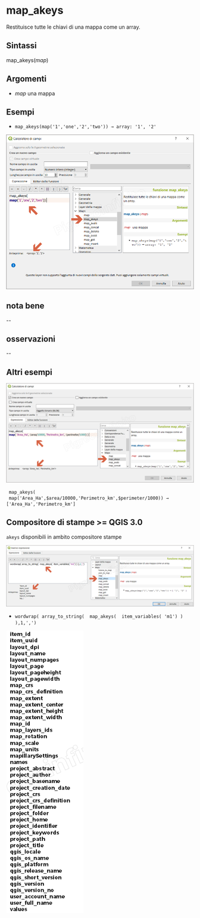 # map_akeys

Restituisce tutte le chiavi di una mappa come un array.

## Sintassi

map_akeys(_map_)

## Argomenti

* _map_ una mappa

## Esempi

* `map_akeys(map('1','one','2','two')) → array: '1', '2'`

![](../../img/maps/map_akeys/map_akeys1.png)

## nota bene

--

## osservazioni

--

## Altri esempi

![](../../img/maps/map_akeys/map_akeys2.png)

```
 map_akeys( 
 map('Area_Ha',$area/10000,'Perimetro_km',$perimeter/1000)) → ['Area_Ha','Perimetro_km']
```

## Compositore di stampe >= QGIS 3.0

`akeys` disponibili in ambito compositore stampe

![](../../img/maps/map_akeys/map_akeys3.png)

* `wordwrap( array_to_string(  map_akeys(  item_variables( 'm1') ) ),1,',') `


![](../../img/maps/map_akeys/map_akeys4.png)
